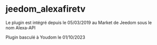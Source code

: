 # jeedom_alexafiretv

Le plugin est intégré depuis le 05/03/2019 au Market de Jeedom sous le nom Alexa-API



Plugin basculé à Youdom le 01/10/2023
